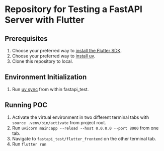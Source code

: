 # Repository for Testing a FastAPI Server with Flutter
## Prerequisites
1. Choose your preferred way to [install the Flutter SDK](https://docs.flutter.dev/install).
2. Choose your preferred way to [install uv](https://docs.astral.sh/uv/getting-started/installation/).
3. Clone this repository to local.

## Environment Initialization
1. Run [uv sync](https://docs.astral.sh/uv/guides/integration/github/#syncing-and-running) from within fastapi_test.

## Running POC
1. Activate the virtual environment in two different terminal tabs with `source .venv/bin/activate` from project root.
2. Run `uvicorn main:app --reload --host 0.0.0.0 --port 8000` from one tab.
3. Navigate to `fastapi_test/flutter_frontend` on the other terminal tab.
4. Run `flutter run`
